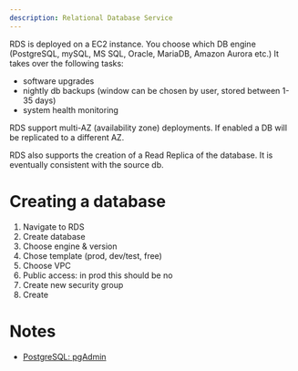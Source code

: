 ```yaml
---
description: Relational Database Service
---
```

RDS is deployed on a EC2 instance. You choose which DB engine (PostgreSQL, mySQL, MS SQL, Oracle, MariaDB, Amazon Aurora etc.) It takes over the following tasks:

* software upgrades
* nightly db backups (window can be chosen by user, stored between 1-35 days)
* system health monitoring

RDS support multi-AZ (availability zone) deployments. If enabled a DB will be replicated to a different AZ.

RDS also supports the creation of a Read Replica of the database. It is eventually consistent with the source db.

# Creating a database

1. Navigate to RDS
2. Create database
3. Choose engine & version
4. Chose template (prod, dev/test, free)
5. Choose VPC
6. Public access: in prod this should be no
7. Create new security group
8. Create

# Notes

* [PostgreSQL: pgAdmin](https://www.postgresql.org)



